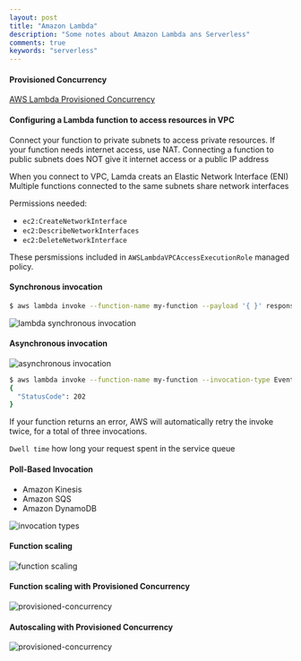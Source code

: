 ```yaml
---
layout: post
title: "Amazon Lambda"
description: "Some notes about Amazon Lambda ans Serverless"
comments: true
keywords: "serverless"
---
```


#### Provisioned Concurrency

[AWS Lambda Provisioned Concurrency](https://www.serverless.com/blog/aws-lambda-provisioned-concurrency/)

#### Configuring a Lambda function to access resources in VPC

Connect your function to private subnets to access private resources. If your function needs internet access, use NAT. 
Connecting a function to public subnets does NOT give it internet access or a public IP address

When you connect to VPC, Lamda creats an Elastic Network Interface (ENI)
Multiple functions connected to the same subnets share network interfaces

Permissions needed:
- `ec2:CreateNetworkInterface`
- `ec2:DescribeNetworkInterfaces`
- `ec2:DeleteNetworkInterface`

These persmissions included in `AWSLambdaVPCAccessExecutionRole` managed policy.


#### Synchronous invocation

```bash
$ aws lambda invoke --function-name my-function --payload '{ }' response.json
```
![lambda synchronous invocation](https://docs.aws.amazon.com/lambda/latest/dg/images/invocation-sync.png)

#### Asynchronous invocation

![asynchronous invocation](https://docs.aws.amazon.com/lambda/latest/dg/images/features-async.png)

```bash
$ aws lambda invoke --function-name my-function --invocation-type Event --payload '{"key": "value"}' response.json
{
  "StatusCode": 202
}
```
If your function returns an error, AWS will automatically retry the invoke twice, for a total of three invocations.

`Dwell time` how long your request spent in the service queue

#### Poll-Based Invocation
- Amazon Kinesis
- Amazon SQS
- Amazon DynamoDB

![invocation types](https://d2908q01vomqb2.cloudfront.net/fc074d501302eb2b93e2554793fcaf50b3bf7291/2019/07/02/table-invoke-lambda3.png)

#### Function scaling
![function scaling](https://docs.aws.amazon.com/lambda/latest/dg/images/features-scaling.png)

#### Function scaling with Provisioned Concurrency

![provisioned-concurrency](https://docs.aws.amazon.com/lambda/latest/dg/images/features-scaling-provisioned.png)

#### Autoscaling with Provisioned Concurrency

![provisioned-concurrency](https://docs.aws.amazon.com/lambda/latest/dg/images/features-scaling-provisioned-auto.png)
